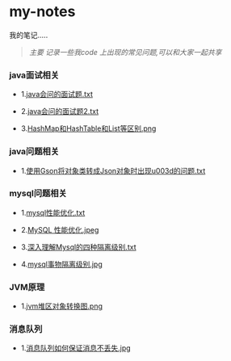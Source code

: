 # my-notes
我的笔记.....
> *主要 记录一些我code 上出现的常见问题,可以和大家一起共享*



### java面试相关

* 1.<a href="https://github.com/Fancyiscrying/my-notes/blob/master/java会问的面试题.txt">java会问的面试题.txt</a>

* 2.<a href="https://github.com/Fancyiscrying/my-notes/blob/master/java会问的面试题2.txt">java会问的面试题2.txt</a>

* 3.<a href="https://github.com/Fancyiscrying/my-notes/blob/master/HashMap和HashTable和List等区别.png">HashMap和HashTable和List等区别.png</a>




### java问题相关

* 1.<a href="https://github.com/Fancyiscrying/my-notes/blob/master/使用Gson将对象类转成Json对象时出现u003d的问题.txt">使用Gson将对象类转成Json对象时出现u003d的问题.txt</a>



### mysql问题相关

* 1.<a href="https://github.com/Fancyiscrying/my-notes/blob/master/mysql性能优化.txt">mysql性能优化.txt</a>

* 2.<a href="https://github.com/Fancyiscrying/my-notes/blob/master/MySQL 性能优化.jpeg">MySQL 性能优化.jpeg</a>

* 3.<a href="https://github.com/Fancyiscrying/my-notes/blob/master/深入理解Mysql的四种隔离级别.txt">深入理解Mysql的四种隔离级别.txt</a>

* 4.<a href="https://github.com/Fancyiscrying/my-notes/blob/master/mysql事物隔离级别.jpg">mysql事物隔离级别.jpg</a>


### JVM原理

* 1.<a href="https://github.com/Fancyiscrying/my-notes/blob/master/jvm堆区对象转换图.png">jvm堆区对象转换图.png</a>


### 消息队列

* 1.<a href="https://github.com/Fancyiscrying/my-notes/blob/master/消息队列如何保证消息不丢失.jpg">消息队列如何保证消息不丢失.jpg</a>
